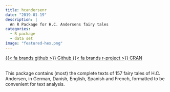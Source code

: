 ```yaml
---
title: hcandersenr
date: "2019-01-19"
description: |
  An R Package for H.C. Andersens fairy tales
categories:
  - R package
  - data set
image: "featured-hex.png"
---
```


<div class="project-buttons">
<a href="https://github.com/EmilHvitfeldt/hcandersenr">
  {{< fa brands github >}} Github
</a>
<a href="https://CRAN.R-project.org/package=hcandersenr">
  {{< fa brands r-project >}} CRAN
</a>
</div>
<br>

This package contains (most) the complete texts of 157 fairy tales of H.C. Andersen, in German, Danish, English, Spanish and French, formatted to be convenient for text analysis.

